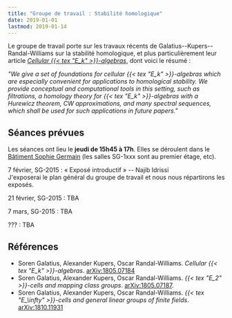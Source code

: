 ```yaml
---
title: "Groupe de travail : Stabilité homologique"
date: 2019-01-01
lastmod: 2019-01-14
---
```


Le groupe de travail porte sur les travaux récents de Galatius--Kupers--Randal-Williams sur la stabilité homologique, et plus particulièrement leur article [*Cellular {{< tex "E_k" >}}-algebras*](https://arxiv.org/abs/1805.07184), dont voici le résumé :

*"We give a set of foundations for cellular {{< tex "E_k" >}}-algebras which are especially convenient for applications to homological stability. We provide conceptual and computational tools in this setting, such as filtrations, a homology theory for {{< tex "E_k" >}}-algebras with a Hurewicz theorem, CW approximations, and many spectral sequences, which shall be used for such applications in future papers."*

## Séances prévues

Les séances ont lieu le **jeudi de 15h45 à 17h**.
Elles se déroulent dans le [Bâtiment Sophie Germain](https://www.math.univ-paris-diderot.fr/ufr/acces) (les salles SG-1xxx sont au premier étage, etc).

7 février, SG-2015
: « Exposé introductif » -- Najib Idrissi  
J'exposerai le plan général du groupe de travail et nous nous répartirons les exposés.

21 février, SG-2015
: TBA

7 mars, SG-2015
: TBA

???
: TBA

## Références

* Soren Galatius, Alexander Kupers, Oscar Randal-Williams. *Cellular {{< tex "E_k" >}}-algebras*. [arXiv:1805.07184](https://arxiv.org/abs/1805.07184)
* Soren Galatius, Alexander Kupers, Oscar Randal-Williams. *{{< tex "E_2" >}}-cells and mapping class groups*. [arXiv:1805.07187](https://arxiv.org/abs/1805.07187).
* Soren Galatius, Alexander Kupers, Oscar Randal-Williams. *{{< tex "E_\infty" >}}-cells and general linear groups of finite fields*. [arXiv:1810.11931](https://arxiv.org/abs/1810.11931)
